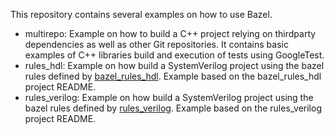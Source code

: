 This repository contains several examples on how to use Bazel.

- multirepo: Example on how to build a C++ project relying on thirdparty dependencies as well as other Git repositories. It contains basic examples of C++ libraries build and execution of tests using GoogleTest.
- rules_hdl: Example on how build a SystemVerilog project using the bazel rules defined by [bazel_rules_hdl](https://github.com/hdl/bazel_rules_hdl). Example based on the bazel_rules_hdl project README.
- rules_verilog: Example on how build a SystemVerilog project using the bazel rules defined by [rules_verilog](https://github.com/Lightelligence/rules_verilog). Example based on the rules_verilog project README.

